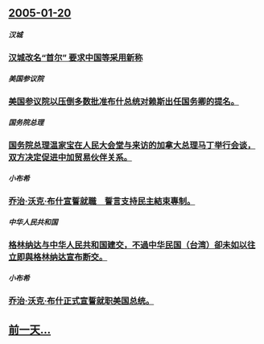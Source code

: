 ## [2005-01-20](/zh/news/2005/01/20/index.md)

##### 汉城
### [ 汉城改名“首尔” 要求中国等采用新称 ](/zh/news/2005/01/20/汉城改名-首尔-要求中国等采用新称.md)
##### 美国参议院
### [ 美国参议院以压倒多数批准布什总统对赖斯出任国务卿的提名。](/zh/news/2005/01/20/美国参议院以压倒多数批准布什总统对赖斯出任国务卿的提名.md)
##### 国务院总理
### [ 国务院总理温家宝在人民大会堂与来访的加拿大总理马丁举行会谈，双方决定促进中加贸易伙伴关系。](/zh/news/2005/01/20/国务院总理温家宝在人民大会堂与来访的加拿大总理马丁举行会谈-双方决定促进中加贸易伙伴关系.md)
##### 小布希
### [ 乔治·沃克·布什宣誓就職　誓言支持民主結束專制。](/zh/news/2005/01/20/乔治-沃克-布什宣誓就職-誓言支持民主結束專制.md)
##### 中华人民共和国
### [ 格林纳达与中华人民共和国建交，不過中华民国（台湾）卻未如以往立即與格林纳达宣布断交。](/zh/news/2005/01/20/格林纳达与中华人民共和国建交-不過中华民国-台湾-卻未如以往立即與格林纳达宣布断交.md)
##### 小布希
### [ 乔治·沃克·布什正式宣誓就职美国总统。](/zh/news/2005/01/20/乔治-沃克-布什正式宣誓就职美国总统.md)
## [前一天...](/zh/news/2005/01/18/index.md)

